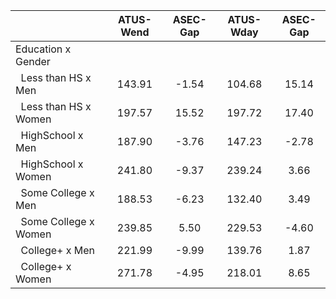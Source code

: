 
|                      |    ATUS-Wend |     ASEC-Gap |    ATUS-Wday |     ASEC-Gap |
| -------------------- | :----------: | :----------: | :----------: | :----------: |
| Education x Gender   |              |              |              |              |
| &nbsp;&nbsp;Less than HS x Men |       143.91 |        -1.54 |       104.68 |        15.14 |
| &nbsp;&nbsp;Less than HS x Women |       197.57 |        15.52 |       197.72 |        17.40 |
| &nbsp;&nbsp;HighSchool x Men |       187.90 |        -3.76 |       147.23 |        -2.78 |
| &nbsp;&nbsp;HighSchool x Women |       241.80 |        -9.37 |       239.24 |         3.66 |
| &nbsp;&nbsp;Some College x Men |       188.53 |        -6.23 |       132.40 |         3.49 |
| &nbsp;&nbsp;Some College x Women |       239.85 |         5.50 |       229.53 |        -4.60 |
| &nbsp;&nbsp;College+ x Men |       221.99 |        -9.99 |       139.76 |         1.87 |
| &nbsp;&nbsp;College+ x Women |       271.78 |        -4.95 |       218.01 |         8.65 |

